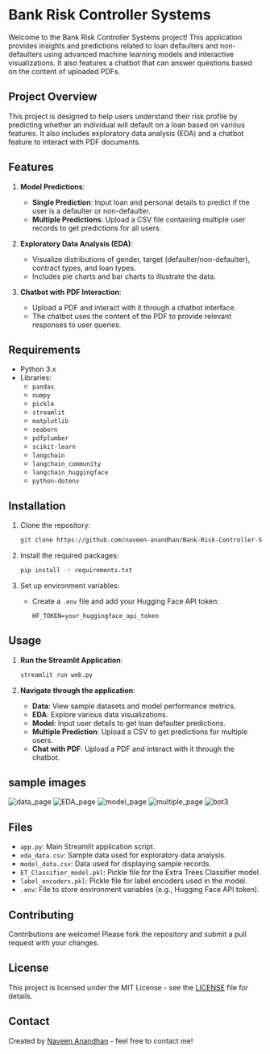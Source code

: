 # Bank Risk Controller Systems

Welcome to the Bank Risk Controller Systems project! This application provides insights and predictions related to loan defaulters and non-defaulters using advanced machine learning models and interactive visualizations. It also features a chatbot that can answer questions based on the content of uploaded PDFs.

## Project Overview

This project is designed to help users understand their risk profile by predicting whether an individual will default on a loan based on various features. It also includes exploratory data analysis (EDA) and a chatbot feature to interact with PDF documents.

## Features

1. **Model Predictions**:
   - **Single Prediction**: Input loan and personal details to predict if the user is a defaulter or non-defaulter.
   - **Multiple Predictions**: Upload a CSV file containing multiple user records to get predictions for all users.

2. **Exploratory Data Analysis (EDA)**:
   - Visualize distributions of gender, target (defaulter/non-defaulter), contract types, and loan types.
   - Includes pie charts and bar charts to illustrate the data.

3. **Chatbot with PDF Interaction**:
   - Upload a PDF and interact with it through a chatbot interface.
   - The chatbot uses the content of the PDF to provide relevant responses to user queries.

## Requirements

- Python 3.x
- Libraries:
  - `pandas`
  - `numpy`
  - `pickle`
  - `streamlit`
  - `matplotlib`
  - `seaborn`
  - `pdfplumber`
  - `scikit-learn`
  - `langchain`
  - `langchain_community`
  - `langchain_huggingface`
  - `python-dotenv`

## Installation

1. Clone the repository:
   ```bash
   git clone https://github.com/naveen-anandhan/Bank-Risk-Controller-Systems.git

   ```

2. Install the required packages:
   ```bash
   pip install -r requirements.txt
   ```

3. Set up environment variables:
   - Create a `.env` file and add your Hugging Face API token:
     ```env
     HF_TOKEN=your_huggingface_api_token
     ```

## Usage

1. **Run the Streamlit Application**:
   ```bash
   streamlit run web.py
   ```

2. **Navigate through the application**:
   - **Data**: View sample datasets and model performance metrics.
   - **EDA**: Explore various data visualizations.
   - **Model**: Input user details to get loan defaulter predictions.
   - **Multiple Prediction**: Upload a CSV to get predictions for multiple users.
   - **Chat with PDF**: Upload a PDF and interact with it through the chatbot.
  
## sample images
![data_page](https://github.com/user-attachments/assets/5d149092-1806-4f67-b3f5-070249871cf9)
![EDA_page](https://github.com/user-attachments/assets/a50f4363-0d22-4f75-a5cb-2d3930064268)
![model_page](https://github.com/user-attachments/assets/576a53c9-ff9b-4a94-935c-b483416a9f54)
![multiple_page](https://github.com/user-attachments/assets/c031fa8d-aadc-4e10-980f-ec2657a631db)
![bot3](https://github.com/user-attachments/assets/7e676471-9d49-4a0b-a079-b400f2f1dd37)

## Files

- `app.py`: Main Streamlit application script.
- `eda_data.csv`: Sample data used for exploratory data analysis.
- `model_data.csv`: Data used for displaying sample records.
- `ET_Classifier_model.pkl`: Pickle file for the Extra Trees Classifier model.
- `label_encoders.pkl`: Pickle file for label encoders used in the model.
- `.env`: File to store environment variables (e.g., Hugging Face API token).

## Contributing

Contributions are welcome! Please fork the repository and submit a pull request with your changes.

## License

This project is licensed under the MIT License - see the [LICENSE](LICENSE) file for details.

## Contact

Created by [Naveen Anandhan](https://www.linkedin.com/in/naveen-anandhan-8b03b62a5/?trk=public-profile-join-page) - feel free to contact me!
